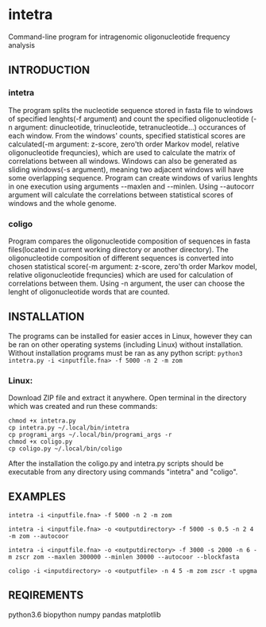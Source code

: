 # intetra
Command-line program for intragenomic oligonucleotide frequency analysis
## INTRODUCTION
### intetra
The program splits the nucleotide sequence stored in fasta file to windows of specified lenghts(-f argument) and count the specified oligonucleotide (-n argument: dinucleotide, trinucleotide, tetranucleotide...) occurances of each window. From the windows' counts, specified statistical scores are calculated(-m argument: z-score, zero'th order Markov model, relative oligonucleotide frequncies), which are used to calculate the matrix of correlations between all windows. Windows can also be generated as sliding windows(-s argument), meaning two adjacent windows will have some overlapping sequence. Program can create windows of varius lenghts in one execution using arguments --maxlen and --minlen.
Using --autocorr argument will calculate the correlations between statistical scores of windows and the whole genome.

### coligo
Program compares the oligonucleotide composition of sequences in fasta files(located in current working directory or another directory). The oligonucleotide composition of different sequences is converted into chosen statistical score(-m argument: z-score, zero'th order Markov model, relative oligonucleotide frequncies) which are used for calculation of correlations between them. Using -n argument, the user can choose the lenght of oligonucleotide words that are counted.

## INSTALLATION
The programs can be installed for easier acces in Linux, however they can be ran on other operating systems (including Linux) without installation. Without installation programs must be ran as any python script:
`python3 intetra.py -i <inputfile.fna> -f 5000 -n 2 -m zom`

### Linux:
Download ZIP file and extract it anywhere. Open terminal in the directory which was created and run these commands:
```
chmod +x intetra.py
cp intetra.py ~/.local/bin/intetra
cp programi_args ~/.local/bin/programi_args -r
chmod +x coligo.py
cp coligo.py ~/.local/bin/coligo
```

After the installation the coligo.py and intetra.py scripts should be executable from any directory using commands "intetra" and "coligo".

## EXAMPLES
`intetra -i <inputfile.fna> -f 5000 -n 2 -m zom`

`intetra -i <inputfile.fna> -o <outputdirectory> -f 5000 -s 0.5 -n 2 4 -m zom --autocoor`

`intetra -i <inputfile.fna> -o <outputdirectory> -f 3000 -s 2000 -n 6 -m zscr zom --maxlen 300000 --minlen 30000 --autocoor --blockfasta`

`coligo -i <inputdirectory> -o <outputfile> -n 4 5 -m zom zscr -t upgma`


## REQIREMENTS
  python3.6
  biopython
  numpy
  pandas
  matplotlib

